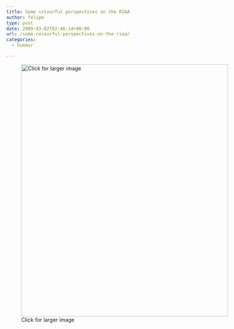 ```yaml
---
title: Some colourful perspectives on the RIAA
author: felipe
type: post
date: 2009-03-02T02:46:14+00:00
url: /some-colourful-perspectives-on-the-riaa/
categories:
  - humour

---
```

<p style="text-align: center;">
  <figure id="attachment_257" style="width: 551px" class="wp-caption aligncenter"><a href="http://www.felipe.com.au/blog/wp-content/uploads/2009/03/safetyriaa.jpg"><img class="size-full wp-image-257" title="Have a laugh about the RIAA" src="http://www.felipe.com.au/blog/wp-content/uploads/2009/03/safetyriaa.jpg" alt="Click for larger image" width="551" height="672" srcset="http://felipe.com.au/wp-content/uploads/2009/03/safetyriaa.jpg 787w, http://felipe.com.au/wp-content/uploads/2009/03/safetyriaa-245x300.jpg 245w" sizes="(max-width: 551px) 100vw, 551px" /></a><figcaption class="wp-caption-text">Click for larger image</figcaption></figure>